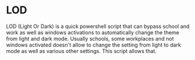 # LOD
LOD (Light Or Dark) is a quick powershell script that can bypass school and work as well as windows activations to automatically change the theme from light and dark mode. Usually schools, some workplaces and not windows activated doesn't allow to change the setting from light to dark mode as well as various other settings. This script allows that.
